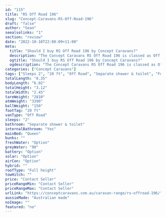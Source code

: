 ```yaml
---
id: "115"
title: "RS Off Road 196"
slug: "Concept-Caravans-RS-Off-Road-196"
draft: "false"
author: "Sean"
seealsolinks: "1"
section: "review"
date: "2022-10-10T22:00:09+11:00"
meta:
  title: "Should I buy RS Off Road 196 by Concept Caravans?"
  description: "The Concept Caravans RS Off Road 196 is classed as Off Road, and sleeps 2 people. It is Australian made and comes in at 20 ft. It generally has Separate shower & toilet."
  ogtitle: "Should I buy RS Off Road 196 by Concept Caravans?"
  ogdescription: "The Concept Caravans RS Off Road 196 is classed as Off Road, and sleeps 2 people. It is Australian made and comes in at 20 ft. It generally has Separate shower & toilet."
categories: ["Concept Caravans"]
tags: ["Sleeps 2", "20 ft", "Off Road", "Separate shower & toilet", "Full height", "Price Unknown"]
totalLength: "8.35"
bodyLength: "6.02"
totalHeight: "3.12"
totalWidth: "2.45"
tareWeight: "2810"
atmWeight: "3390"
ballWeight: "150"
footTag: "20 ft"
vanType: "Off Road"
sleeps: "2"
bathroom: "Separate shower & toilet"
internalBathroom: "Yes"
mainBed: "Queen"
bunks: ""
freshWater: "Option"
greyWater: "90"
battery: "Option"
solar: "Option"
airCon: "Option"
hybrid: ""
roofType: "Full height"
towHitch: ""
price: "Contact Seller"
priceRangeMin: "Contact Seller"
priceRangeMax: "Contact Seller"
urlLink: "https://conceptcaravans.com.au/caravan-range/rs-offroad-196/"
aussieMade: "Australian made"
noImage: ""
featured: "no"
---
```

